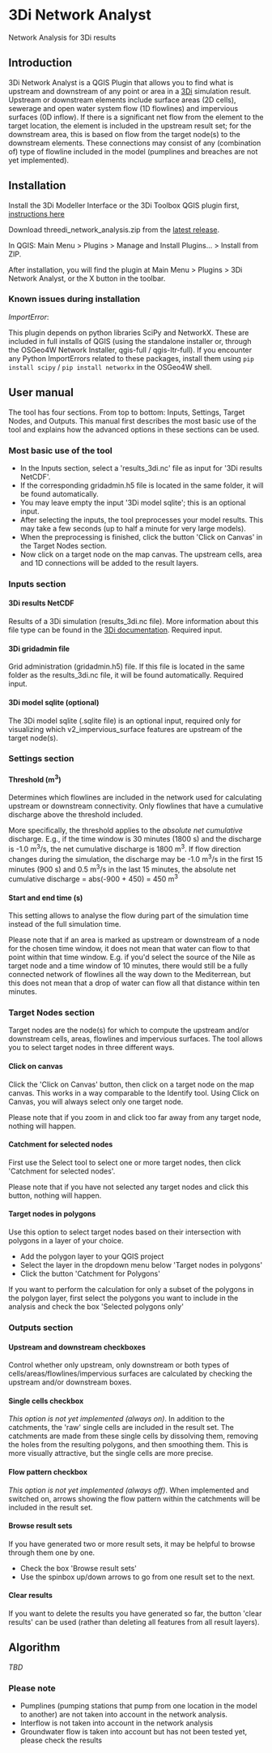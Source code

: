 # 3Di Network Analyst
 Network Analysis for 3Di results

## Introduction
3Di Network Analyst is a QGIS Plugin that allows you to find what is upstream and downstream of any point or area in a [3Di](https://3diwatermanagement.com/) simulation result. Upstream or downstream elements include surface areas (2D cells), sewerage and open water system flow (1D flowlines) and impervious surfaces (0D inflow). If there is a significant net flow from the element to the target location, the element is included in the upstream result set; for the downstream area, this is based on flow from the target node(s) to the downstream elements. These connections may consist of any (combination of) type of flowline included in the model (pumplines and breaches are not yet implemented).

## Installation
Install the 3Di Modeller Interface or the 3Di Toolbox QGIS plugin first, [instructions here](https://docs.3di.lizard.net/d_qgis_plugin.html#modeller-interface)

Download threedi_network_analysis.zip from the [latest release](https://github.com/nens/threedi-network-analyst/releases).

In QGIS: Main Menu > Plugins > Manage and Install Plugins... > Install from ZIP.

After installation, you will find the plugin at Main Menu > Plugins > 3Di Network Analyst, or the X button in the toolbar.

### Known issues during installation
_ImportError_: 

This plugin depends on python libraries SciPy and NetworkX. These are included in full installs of QGIS (using the standalone installer or, through the OSGeo4W Network Installer, qgis-full / qgis-ltr-full). If you encounter any Python ImportErrors related to these packages, install them using `pip install scipy` / `pip install networkx` in the OSGeo4W shell.

## User manual
The tool has four sections. From top to bottom: Inputs, Settings, Target Nodes, and Outputs. This manual first describes the most basic use of the tool and explains how the advanced options in these sections can be used.

### Most basic use of the tool
* In the Inputs section, select a 'results_3di.nc' file as input for '3Di results NetCDF'.
* If the corresponding gridadmin.h5 file is located in the same folder, it will be found automatically.
* You may leave empty the input '3Di model sqlite'; this is an optional input.
* After selecting the inputs, the tool preprocesses your model results. This may take a few seconds (up to half a minute for very large models).
* When the preprocessing is finished, click the button 'Click on Canvas' in the Target Nodes section.
* Now click on a target node on the map canvas. The upstream cells, area and 1D connections will be added to the result layers.

### Inputs section
#### 3Di results NetCDF
Results of a 3Di simulation (results_3di.nc file). More information about this file type can be found in the [3Di documentation](https://docs.3di.lizard.net/c_results.html#data-format-results-3di-nc). Required input.

#### 3Di gridadmin file
Grid administration (gridadmin.h5) file. If this file is located in the same folder as the results_3di.nc file, it will be found automatically. Required input.

#### 3Di model sqlite (optional)
The 3Di model sqlite (.sqlite file) is an optional input, required only for visualizing which v2_impervious_surface features are upstream of the target node(s).

### Settings section
#### Threshold (m<sup>3</sup>)
Determines which flowlines are included in the network used for calculating upstream or downstream connectivity. Only flowlines that have a cumulative discharge above the threshold included. 

More specifically, the threshold applies to the _absolute net cumulative_ discharge. E.g., if the time window is 30 minutes (1800 s) and the discharge is -1.0 m<sup>3</sup>/s, the net cumulative discharge is 1800 m<sup>3</sup>. If flow direction changes during the simulation, the discharge may be -1.0 m<sup>3</sup>/s in the first 15 minutes (900 s) and 0.5 m<sup>3</sup>/s in the last 15 minutes, the absolute net cumulative discharge = abs(-900 + 450) = 450 m<sup>3</sup>

#### Start and end time (s)
This setting allows to analyse the flow during part of the simulation time instead of the full simulation time. 

Please note that if an area is marked as upstream or downstream of a node for the chosen time window, it does not mean that water can flow to that point within that time window. E.g. if you'd select the source of the Nile as target node and a time window of 10 minutes, there would still be a fully connected network of flowlines all the way down to the Mediterrean, but this does not mean that a drop of water can flow all that distance within ten minutes.

### Target Nodes section
Target nodes are the node(s) for which to compute the upstream and/or downstream cells, areas, flowlines and impervious surfaces. The tool allows you to select target nodes in three different ways.

#### Click on canvas
Click the 'Click on Canvas' button, then click on a target node on the map canvas. This works in a way comparable to the Identify tool. Using Click on Canvas, you will always select only one target node.

Please note that if you zoom in and click too far away from any target node, nothing will happen.

#### Catchment for selected nodes
First use the Select tool to select one or more target nodes, then click 'Catchment for selected nodes'.

Please note that if you have not selected any target nodes and click this button, nothing will happen.

#### Target nodes in polygons
Use this option to select target nodes based on their intersection with polygons in a layer of your choice. 
* Add the polygon layer to your QGIS project
* Select the layer in the dropdown menu below 'Target nodes in polygons'
* Click the button 'Catchment for Polygons'

If you want to perform the calculation for only a subset of the polygons in the polygon layer, first select the polygons you want to include in the analysis and check the box 'Selected polygons only'

### Outputs section
#### Upstream and downstream checkboxes
Control whether only upstream, only downstream or both types of cells/areas/flowlines/impervious surfaces are calculated by checking the upstream and/or downstream boxes.

#### Single cells checkbox
_This option is not yet implemented (always on)_. In addition to the catchments, the 'raw' single cells are included in the result set. The catchments are made from these single cells by dissolving them, removing the holes from the resulting polygons, and then smoothing them. This is more visually attractive, but the single cells are more precise.

#### Flow pattern checkbox
_This option is not yet implemented (always off)_. When implemented and switched on, arrows showing the flow pattern within the catchments will be included in the result set.

#### Browse result sets
If you have generated two or more result sets, it may be helpful to browse through them one by one. 
* Check the box 'Browse result sets'
* Use the spinbox up/down arrows to go from one result set to the next.

#### Clear results
If you want to delete the results you have generated so far, the button 'clear results' can be used (rather than deleting all features from all result layers).

## Algorithm
_TBD_

### Please note
* Pumplines (pumping stations that pump from one location in the model to another) are not taken into account in the network analysis. 
* Interflow is not taken into account in the network analysis
* Groundwater flow is taken into account but has not been tested yet, please check the results



